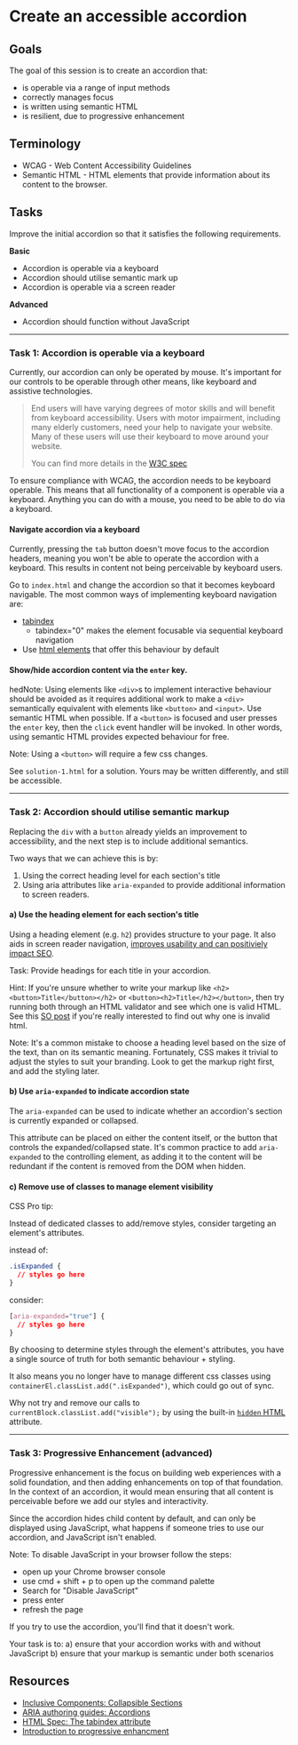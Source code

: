 # Create an accessible accordion

## Goals

The goal of this session is to create an accordion that:

- is operable via a range of input methods
- correctly manages focus
- is written using semantic HTML
- is resilient, due to progressive enhancement

## Terminology

- WCAG - Web Content Accessibility Guidelines
- Semantic HTML - HTML elements that provide information about its content to the browser.

## Tasks

Improve the initial accordion so that it satisfies the following requirements.

**Basic**

- Accordion is operable via a keyboard
- Accordion should utilise semantic mark up
- Accordion is operable via a screen reader

**Advanced**

- Accordion should function without JavaScript

---

### Task 1: Accordion is operable via a keyboard

Currently, our accordion can only be operated by mouse. It's important for our controls to be operable through other means, like keyboard and assistive technologies.

> End users will have varying degrees of motor skills and will benefit from keyboard accessibility. Users with motor impairment, including many elderly customers, need your help to navigate your website. Many of these users will use their keyboard to move around your website.
>
> You can find more details in the [W3C spec](https://www.w3.org/TR/WCAG20/#keyboard-operation-keyboard-operable)

To ensure compliance with WCAG, the accordion needs to be keyboard operable. This means that all functionality of a component is operable via a keyboard. Anything you can do with a mouse, you need to be able to do via a keyboard.

#### Navigate accordion via a keyboard

Currently, pressing the `tab` button doesn't move focus to the accordion headers, meaning you won't be able to operate the accordion with a keyboard. This results in content not being perceivable by keyboard users.

Go to `index.html` and change the accordion so that it becomes keyboard navigable. The most common ways of implementing keyboard navigation are:

- [tabindex](https://developer.mozilla.org/en-US/docs/Web/HTML/Global_attributes/tabindex)
  - tabindex="0" makes the element focusable via sequential keyboard navigation
- Use [html elements](https://html.spec.whatwg.org/multipage/interaction.html#the-tabindex-attribute) that offer this behaviour by default

#### Show/hide accordion content via the `enter` key.

hedNote: Using elements like `<div>`s to implement interactive behaviour should be avoided as it requires additional work to make a `<div>` semantically equivalent with elements like `<button>` and `<input>`. Use semantic HTML when possible. If a `<button>` is focused and user presses the `enter` key, then the `click` event handler will be invoked. In other words, using semantic HTML provides expected behaviour for free.

Note: Using a `<button>` will require a few css changes.

See `solution-1.html` for a solution. Yours may be written differently, and still be accessible.

---

### Task 2: Accordion should utilise semantic markup

Replacing the `div` with a `button` already yields an improvement to accessibility, and the next step is to include additional semantics.

Two ways that we can achieve this is by:

1. Using the correct heading level for each section's title
2. Using aria attributes like `aria-expanded` to provide additional information to screen readers.

#### a) Use the heading element for each section's title

Using a heading element (e.g. `h2`) provides structure to your page. It also aids in screen reader navigation, [improves usability and can positiviely impact SEO](https://yoast.com/text-structure-important-seo/).

Task: Provide headings for each title in your accordion.

Hint: If you're unsure whether to write your markup like `<h2><button>Title</button></h2>` or `<button><h2>Title</h2></button>`, then try running both through an HTML validator and see which one is valid HTML. See this [SO post](https://stackoverflow.com/a/26002450) if you're really interested to find out why one is invalid html.

Note: It's a common mistake to choose a heading level based on the size of the text, than on its semantic meaning. Fortunately, CSS makes it trivial to adjust the styles to suit your branding. Look to get the markup right first, and add the styling later.

#### b) Use `aria-expanded` to indicate accordion state

The `aria-expanded` can be used to indicate whether an accordion's section is currently expanded or collapsed.

This attribute can be placed on either the content itself, or the button that controls the expanded/collapsed state. It's common practice to add `aria-expanded` to the controlling element, as adding it to the content will be redundant if the content is removed from the DOM when hidden.

#### c) Remove use of classes to manage element visibility

CSS Pro tip:

Instead of dedicated classes to add/remove styles, consider targeting an element's attributes.

instead of:

```css
.isExpanded {
  // styles go here
}
```

consider:

```css
[aria-expanded="true"] {
  // styles go here
}
```

By choosing to determine styles through the element's attributes, you have a single source of truth for both semantic behaviour + styling.

It also means you no longer have to manage different css classes using `containerEl.classList.add(".isExpanded")`, which could go out of sync.

Why not try and remove our calls to `currentBlock.classList.add("visible");` by using the built-in [`hidden` HTML](https://html.spec.whatwg.org/multipage/interaction.html#the-hidden-attribute) attribute.

---

### Task 3: Progressive Enhancement (advanced)

Progressive enhancement is the focus on building web experiences with a solid foundation, and then adding enhancements on top of that foundation. In the context of an accordion, it would mean ensuring that all content is perceivable before we add our styles and interactivity.

Since the accordion hides child content by default, and can only be displayed using JavaScript, what happens if someone tries to use our accordion, and JavaScript isn't enabled.

Note: To disable JavaScript in your browser follow the steps:

- open up your Chrome browser console
- use cmd + shift + p to open up the command palette
- Search for "Disable JavaScript"
- press enter
- refresh the page

If you try to use the accordion, you'll find that it doesn't work.

Your task is to:
a) ensure that your accordion works with and without JavaScript
b) ensure that your markup is semantic under both scenarios

## Resources

- [Inclusive Components: Collapsible Sections](https://inclusive-components.design/collapsible-sections/)
- [ARIA authoring guides: Accordions](https://www.w3.org/TR/wai-aria-practices-1.1/examples/accordion/accordion.html)
- [HTML Spec: The tabindex attribute](https://html.spec.whatwg.org/multipage/interaction.html#the-tabindex-attribute)
- [Introduction to progressive enhancment](https://www.smashingmagazine.com/2009/04/progressive-enhancement-what-it-is-and-how-to-use-it/)
